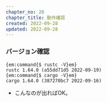 ```yaml
---
chapter_no: 20
chapter_title: 動作確認
created: 2022-09-28
updated: 2022-09-28
---
```

### バージョン確認
```output:rustcとcargoコマンド
{em:command{$ rustc -V}em}
rustc 1.64.0 (a55dd71d5 2022-09-19)
{em:command{$ cargo -V}em}
cargo 1.64.0 (387270bc7 2022-09-16)
```
- こんなのが出ればOK。
